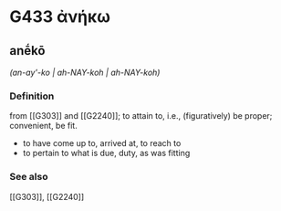 # G433 ἀνήκω

## anḗkō

_(an-ay'-ko | ah-NAY-koh | ah-NAY-koh)_

### Definition

from [[G303]] and [[G2240]]; to attain to, i.e., (figuratively) be proper; convenient, be fit.

- to have come up to, arrived at, to reach to
- to pertain to what is due, duty, as was fitting

### See also

[[G303]], [[G2240]]

